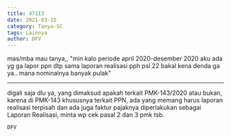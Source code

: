 ```yaml
---
title: 47113
date: 2021-03-15
category: Tanya-SC
tags: Lainnya
author: DFV
---
```


mas/mba mau tanya,, "min kalo periode april 2020-desember 2020 aku ada yg ga lapor ppn dtp sama laporan realisasi pph psl 22 bakal kena denda ga ya.. mana nominalnya banyak pulak"

---

digali saja dlu ya, yang dimaksud apakah terkait PMK-143/2020 atau bukan, karena di PMK-143 khususnya terkait PPN, ada yang memang harus laporan realisasi terpisah dan ada juga faktur pajaknya diperlakukan sebagai Laporan Realisasi, minta wp cek pasal 2 dan 3 pmk tsb.

`DFV`
